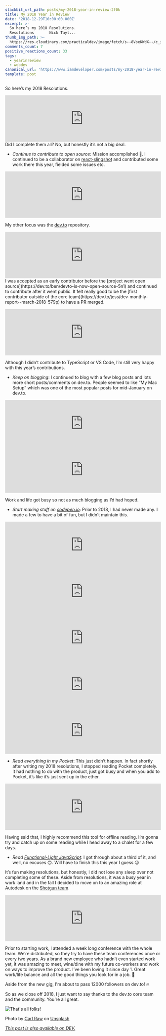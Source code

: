 ```yaml
---
stackbit_url_path: posts/my-2018-year-in-review-2f0k
title: My 2018 Year in Review
date: '2018-12-29T10:00:00.000Z'
excerpt: >-
  So here’s my 2018 Resolutions.                                       2018
  Resolutions       Nick Tayl...
thumb_img_path: >-
  https://res.cloudinary.com/practicaldev/image/fetch/s--8VoeKWdX--/c_imagga_scale,f_auto,fl_progressive,h_420,q_auto,w_1000/https://thepracticaldev.s3.amazonaws.com/i/tu12q4khv30zeubo2jw7.jpg
comments_count: 7
positive_reactions_count: 33
tags:
  - yearinreview
  - webdev
canonical_url: 'https://www.iamdeveloper.com/posts/my-2018-year-in-review-2f0k/'
template: post
---
```



So here’s my 2018 Resolutions.
<iframe class="liquidTag" src="https://dev.to/embed/link?args=https%3A%2F%2Fdev.to%2Fnickytonline%2F2018-resolutions-1deo" style="border: 0; width: 100%;"></iframe>
Did I complete them all? No, but honestly it’s not a big deal.

- _Continue to contribute to open source_: Mission accomplished 🚀. I continued to be a collaborator on [react-slingshot](https://github.com/coryhouse/react-slingshot) and contributed some work there this year, fielded some issues etc.
<iframe class="liquidTag" src="https://dev.to/embed/github?args=https%3A%2F%2Fgithub.com%2Fcoryhouse%2Freact-slingshot" style="border: 0; width: 100%;"></iframe>

My other focus was the [dev.to](https://github.com/thepracticaldev/dev.to) repository.

<iframe class="liquidTag" src="https://dev.to/embed/github?args=https%3A%2F%2Fgithub.com%2Fthepracticaldev%2Fdev.to" style="border: 0; width: 100%;"></iframe>
I was accepted as an early contributor before the [project went open source](https://dev.to/ben/devto-is-now-open-source-5n1) and continued to contribute after it went public. It felt really good to be the [first contributor outside of the core team](https://dev.to/jess/dev-monthly-report--march-2018-579p) to have a PR merged.</p>


<iframe class="liquidTag" src="https://dev.to/embed/link?args=https%3A%2F%2Fdev.to%2Fjess%2Fdev-monthly-report--march-2018-579p" style="border: 0; width: 100%;"></iframe>

Although I didn’t contribute to TypeScript or VS Code, I’m still very happy with this year’s contributions.

- _Keep on blogging_: I continued to blog with a few blog posts and lots more short posts/comments on dev.to. People seemed to like “My Mac Setup” which was one of the most popular posts for mid-January on dev.to.
<iframe class="liquidTag" src="https://dev.to/embed/link?args=https%3A%2F%2Fdev.to%2Fnickytonline%2Fmy-mac-setup-2m05" style="border: 0; width: 100%;"></iframe>

<iframe class="liquidTag" src="https://dev.to/embed/link?args=https%3A%2F%2Fdev.to%2Fthepracticaldev%2Fthe-7-most-popular-dev-posts-from-the-past-week-4pno" style="border: 0; width: 100%;"></iframe>

Work and life got busy so not as much blogging as I’d had hoped.

- _Start making stuff on [codepen.io](https://codepen.io)_: Prior to 2018, I had never made any. I made a few to have a bit of fun, but I didn’t maintain this.

<iframe class="liquidTag" src="https://dev.to/embed/link?args=https%3A%2F%2Fdev.to%2Fnickytonline%2Fquick-hulk-code-pen-18i1" style="border: 0; width: 100%;"></iframe>


<iframe class="liquidTag" src="https://dev.to/embed/link?args=https%3A%2F%2Fdev.to%2Fnickytonline%2Fquick-simple-rating-code-pen-3ecp" style="border: 0; width: 100%;"></iframe>


<iframe class="liquidTag" src="https://dev.to/embed/link?args=https%3A%2F%2Fdev.to%2Fnickytonline%2Fprobably-another-battleship-board-on-codepenio-coverimage-httpsc1staticflickrcom7609963333175677fc467e409ojpg--4n7m" style="border: 0; width: 100%;"></iframe>


<iframe class="liquidTag" src="https://dev.to/embed/link?args=https%3A%2F%2Fdev.to%2Fnickytonline%2Fa--notification-code-pen-4o0n" style="border: 0; width: 100%;"></iframe>


<iframe class="liquidTag" src="https://dev.to/embed/codepen?args=https%3A%2F%2Fcodepen.io%2Fnickytonline%2Fpen%2FppMmyZ" style="border: 0; width: 100%;"></iframe>


- _Read everything in my Pocket_: This just didn’t happen. In fact shortly after writing my 2018 resolutions, I stopped reading Pocket completely. It had nothing to do with the product, just got busy and when you add to Pocket, it’s like it’s just sent up in the ether.
<iframe class="liquidTag" src="https://dev.to/embed/twitter?args=1078703891364134912" style="border: 0; width: 100%;"></iframe>

Having said that, I highly recommend this tool for offline reading. I’m gonna try and catch up on some reading while I head away to a chalet for a few days.

- _Read [Functional-Light JavaScript](https://leanpub.com/fljs)_: I got through about a third of it, and well, no excuses 🙃. Will have to finish this this year I guess 😉

It’s fun making resolutions, but honestly, I did not lose any sleep over not completing some of these. Aside from resolutions, it was a busy year in work land and in the fall I decided to move on to an amazing role at Autodesk on the [Shotgun team](https://www.shotgunsoftware.com).


<iframe class="liquidTag" src="https://dev.to/embed/twitter?args=1078453470041120769" style="border: 0; width: 100%;"></iframe>


Prior to starting work, I attended a week long conference with the whole team. We’re distributed, so they try to have these team conferences once or every two years. As a brand new employee who hadn’t even started work yet, it was amazing to meet, wine/dine with my future co-workers and work on ways to improve the product. I’ve been loving it since day 1. Great work/life balance and all the good things you look for in a job. 💯

Aside from the new gig, I'm about to pass 12000 followers on dev.to! 🔥

So as we close off 2018, I just want to say thanks to the dev.to core team and the community. You're all great.

![That's all folks!](https://media.giphy.com/media/upg0i1m4DLe5q/giphy.gif)

Photo by [Carl Raw](https://unsplash.com/photos/YWCzXMRf6iE?utm_source=unsplash&utm_medium=referral&utm_content=creditCopyText) on [Unsplash](https://unsplash.com)

*[This post is also available on DEV.](https://dev.to/nickytonline/my-2018-year-in-review-2f0k)*


<script>
const parent = document.getElementsByTagName('head')[0];
const script = document.createElement('script');
script.type = 'text/javascript';
script.src = 'https://cdnjs.cloudflare.com/ajax/libs/iframe-resizer/4.1.1/iframeResizer.min.js';
script.charset = 'utf-8';
script.onload = function() {
    window.iFrameResize({}, '.liquidTag');
};
parent.appendChild(script);
</script>    
